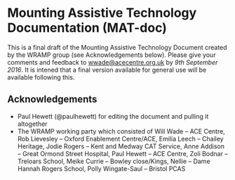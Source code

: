 # Mounting Assistive Technology Documentation (MAT-doc)

This is a final draft of the Mounting Assistive Technology Document created by the WRAMP group (see Acknowledgements below). Please give your comments and feedback to wwade@acecentre.org.uk by *9th September 2016*. It is intened that a final version available for general use will be available following this. 


## Acknowledgements

- Paul Hewett (@paulhewett) for editing the document and pulling it altogether
- The WRAMP working party which consisted of Will Wade – ACE Centre, Rob Lievesley – Oxford Enablement Centre/ACE, Emilia Leech – Chailey Heritage, Jodie Rogers – Kent and Medway CAT Service, Anne Addison – Great Ormond Street Hospital, Paul Hewett – ACE Centre, Zoli Bodnar – Treloars School, Meike Currie – Bowley close/Kings, Nellie – Dame Hannah Rogers School, Polly Wingate-Saul – Bristol PCAS
